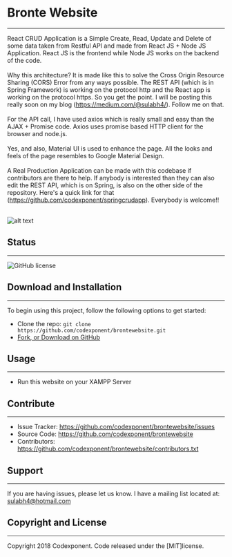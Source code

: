 # Bronte Website
--------

React CRUD Application is a Simple Create, Read, Update and Delete of some data taken from Restful API and made from React JS + Node JS Application. React JS is the frontend while Node JS works on the backend of the code. <br /><br />
Why this architecture? It is made like this to solve the Cross Origin Resource Sharing (CORS) Error from any ways possible. The REST API (which is in Spring Framework) is working on the protocol http and the React app is working on the protocol https. So you get the point. I will be posting this really soon on my blog (https://medium.com/@sulabh4/). Follow me on that. <br /> <br />
For the API call, I have used axios which is really small and easy than the AJAX + Promise code. Axios uses promise based HTTP client for the browser and node.js.<br /><br />
Yes, and also, Material UI is used to enhance the page. All the looks and feels of the page resembles to Google Material Design.<br /> <br />
A Real Production Application can be made with this codebase if contributors are there to help. If anybody is interested than they can also edit the REST API, which is on Spring, is also on the other side of the repository. Here's a quick link for that (https://github.com/codexponent/springcrudapp). Everybody is welcome!!<br /> <br />

![alt text](https://i.imgur.com/o6kgTtx.png)

## Status
--------

![GitHub license](https://img.shields.io/badge/license-MIT-blue.svg)

## Download and Installation
-------

To begin using this project, follow the following options to get started:
* Clone the repo: `git clone https://github.com/codexponent/brontewebsite.git`
* [Fork, or Download on GitHub](https://github.com/codexponent/brontewebsite)

## Usage
-------

- Run this website on your XAMPP Server

## Contribute
----------

- Issue Tracker: https://github.com/codexponent/brontewebsite/issues
- Source Code: https://github.com/codexponent/brontewebsite
- Contributors: https://github.com/codexponent/brontewebsite/contributors.txt

## Support
-------

If you are having issues, please let us know.
I have a mailing list located at: sulabh4@hotmail.com

## Copyright and License
-------

Copyright 2018 Codexponent. Code released under the [MIT]license.

